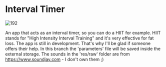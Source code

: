# Interval Timer

![192](https://user-images.githubusercontent.com/34313493/40278404-4f7bf0c4-5c52-11e8-8e8d-2e017bd985a7.png)


An app that acts as an interval timer, so you can do a HIIT for example. HIIT stands for "High Intensity Interval Training" and it's very effective for fat loss. The app is still in development. That's why I'll be glad if someone offers their help. In this branch the 'parameters' file will be saved inside the external storage. The sounds in the 'res/raw' folder are from https://www.soundjay.com - I don't own them ;)
